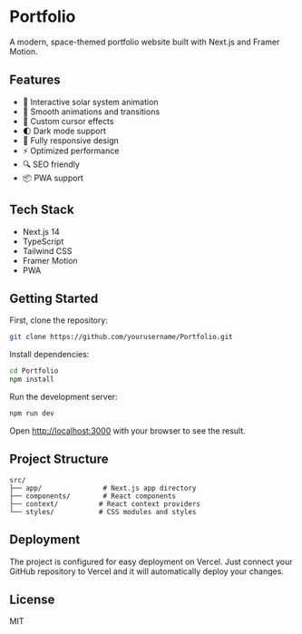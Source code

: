 # Portfolio

A modern, space-themed portfolio website built with Next.js and Framer Motion.

## Features

- 🚀 Interactive solar system animation
- 💫 Smooth animations and transitions
- 🎨 Custom cursor effects
- 🌓 Dark mode support
- 📱 Fully responsive design
- ⚡ Optimized performance
- 🔍 SEO friendly
- 📦 PWA support

## Tech Stack

- Next.js 14
- TypeScript
- Tailwind CSS
- Framer Motion
- PWA

## Getting Started

First, clone the repository:

```bash
git clone https://github.com/yourusername/Portfolio.git
```

Install dependencies:

```bash
cd Portfolio
npm install
```

Run the development server:

```bash
npm run dev
```

Open [http://localhost:3000](http://localhost:3000) with your browser to see the result.

## Project Structure

```
src/
├── app/               # Next.js app directory
├── components/        # React components
├── context/          # React context providers
└── styles/           # CSS modules and styles
```

## Deployment

The project is configured for easy deployment on Vercel. Just connect your GitHub repository to Vercel and it will automatically deploy your changes.

## License

MIT 